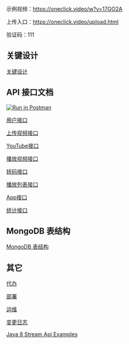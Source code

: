 示例视频：https://oneclick.video/w?v=17GO2A

上传入口：https://oneclick.video/upload.html

验证码：111

## 关键设计

[关键设计](docs/1-关键设计.md)

## API 接口文档

[![Run in Postman](https://run.pstmn.io/button.svg)](https://app.getpostman.com/run-collection/dced8657344813ee3fbc?action=collection%2Fimport)

[用户接口](docs/api/1-用户接口.md)

[上传视频接口](docs/api/2-上传视频接口.md)

[YouTube接口](docs/api/3-YouTube接口.md)

[播放视频接口](docs/api/4-播放视频接口.md)

[转码接口](docs/api/5-转码接口.md)

[播放列表接口](docs/api/6-播放列表接口.md)

[App接口](docs/api/7-App接口.md)

[统计接口](docs/api/8-统计接口.md)

## MongoDB 表结构

[MongoDB 表结构](docs/2-MongoDB表结构.md)

## 其它

[代办](docs/3-代办.md)

[部署](docs/4-部署.md)

[运维](docs/5-运维.md)

[变更日志](docs/6-变更日志.md)

[Java 8 Stream Api Examples](docs/7-java8-stream-examples.md)

